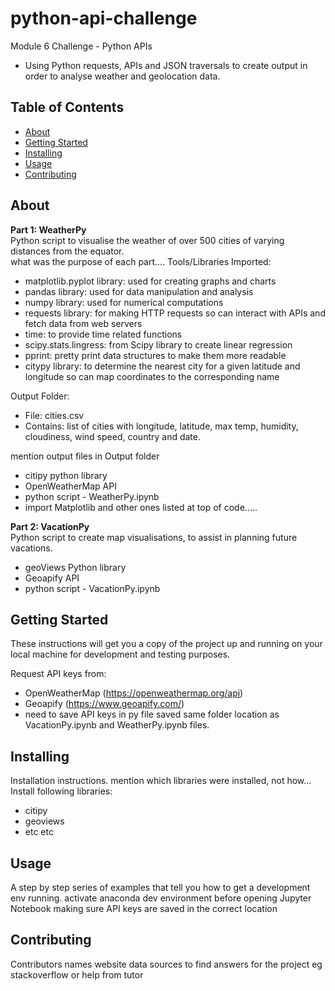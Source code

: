 # python-api-challenge
Module 6 Challenge - Python APIs
- Using Python requests, APIs and JSON traversals to create output in order to analyse weather and geolocation data.

## Table of Contents

- [About](#about)
- [Getting Started](#getting_started)
- [Installing](#installing)
- [Usage](#usage)
- [Contributing](#contributing)

## About
**Part 1: WeatherPy**  
Python script to visualise the weather of over 500 cities of varying distances from the equator.  
what was the purpose of each part....
Tools/Libraries Imported:
- matplotlib.pyplot library: used for creating graphs and charts
- pandas library: used for data manipulation and analysis
- numpy library: used for numerical computations
- requests library: for making HTTP requests so can interact with APIs and fetch data from web servers
- time: to provide time related functions
- scipy.stats.lingress: from Scipy library to create linear regression
- pprint: pretty print data structures to make them more readable
- citypy library: to determine the nearest city for a given latitude and longitude so can map coordinates to the corresponding name

Output Folder:
- File: cities.csv
- Contains: list of cities with longitude, latitude, max temp, humidity, cloudiness, wind speed, country and date.

mention output files in Output folder
- citipy python library
- OpenWeatherMap API 
- python script - WeatherPy.ipynb
- import Matplotlib and other ones listed at top of code.....

**Part 2: VacationPy**  
Python script to create map visualisations, to assist in planning future vacations.  

- geoViews Python library
- Geoapify API
- python script - VacationPy.ipynb

## Getting Started
These instructions will get you a copy of the project up and running on your local machine for development and testing purposes.

Request API keys from:  
  - OpenWeatherMap (https://openweathermap.org/api)
  - Geoapify (https://www.geoapify.com/)
  - need to save API keys in py file saved same folder location as VacationPy.ipynb and WeatherPy.ipynb files.
  
## Installing
Installation instructions.
mention which libraries were installed, not how...
Install following libraries:  
  - citipy
  - geoviews
  - etc etc

## Usage
A step by step series of examples that tell you how to get a development env running.
activate anaconda dev environment before opening Jupyter Notebook
making sure API keys are saved in the correct location

## Contributing
Contributors names
website data sources to find answers for the project eg stackoverflow
or help from tutor

